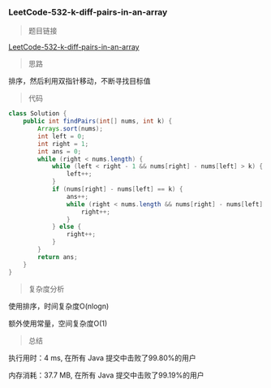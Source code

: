 ### LeetCode-532-k-diff-pairs-in-an-array

> 题目链接

[LeetCode-532-k-diff-pairs-in-an-array](https://leetcode-cn.com/problems/k-diff-pairs-in-an-array/)

> 思路

排序，然后利用双指针移动，不断寻找目标值

> 代码

```java
class Solution {
    public int findPairs(int[] nums, int k) {
        Arrays.sort(nums);
        int left = 0;
        int right = 1;
        int ans = 0;
        while (right < nums.length) {
            while (left < right - 1 && nums[right] - nums[left] > k) {
                left++;
            }
            if (nums[right] - nums[left] == k) {
                ans++;
                while (right < nums.length && nums[right] - nums[left] == k) {
                    right++;
                }
            } else {
                right++;
            }           
        }
        return ans;
    }
}
```

> 复杂度分析

使用排序，时间复杂度O(nlogn)

额外使用常量，空间复杂度O(1)

> 总结

执行用时：4 ms, 在所有 Java 提交中击败了99.80%的用户

内存消耗：37.7 MB, 在所有 Java 提交中击败了99.19%的用户
